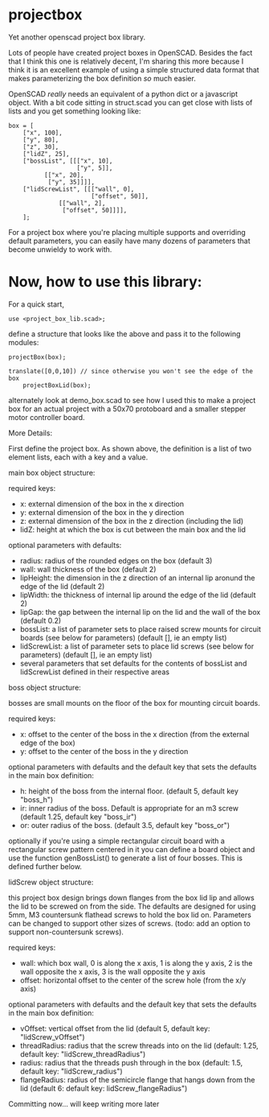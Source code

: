 # projectbox
Yet another openscad project box library.

Lots of people have created project boxes in OpenSCAD.  Besides the fact that I think this one is relatively decent, I'm sharing this more because I think it is an excellent example of using a simple structured data format that makes parameterizing the box definition _so_ much easier.

OpenSCAD _really_ needs an equivalent of a python dict or a javascript object.  With a bit code sitting in struct.scad you can get close with lists of lists and you get something looking like:

```
box = [
    ["x", 100],
    ["y", 80],
    ["z", 30],
    ["lidZ", 25],
    ["bossList", [[["x", 10],
                   ["y", 5]],
		  [["x", 20],
		   ["y", 35]]]],
    ["lidScrewList", [[["wall", 0],
                       ["offset", 50]],
		      [["wall", 2],
		       ["offset", 50]]]],
    ];
```

For a project box where you're placing multiple supports and overriding default parameters, you can easily have many dozens of parameters that become unwieldy to work with.

# Now, how to use this library:
For a quick start, 
```
use <project_box_lib.scad>;
```

define a structure that looks like the above and pass it to the following modules:

```
projectBox(box);

translate([0,0,10]) // since otherwise you won't see the edge of the box
    projectBoxLid(box);
```

alternately look at demo_box.scad to see how I used this to make a project box for an actual project with a 50x70 protoboard and a smaller stepper motor controller board.

More Details:

First define the project box.  As shown above, the definition is a list of two element lists, each with a key and a value.  

main box object structure:

required keys:
* x: external dimension of the box in the x direction
* y: external dimension of the box in the y direction
* z: external dimension of the box in the z direction (including the lid)
* lidZ: height at which the box is cut between the main box and the lid

optional parameters with defaults:
* radius: radius of the rounded edges on the box (default 3)
* wall: wall thickness of the box (default 2)
* lipHeight: the dimension in the z direction of an internal lip aronund the edge of the lid (default 2)
* lipWidth: the thickness of internal lip around the edge of the lid (default 2)
* lipGap: the gap between the internal lip on the lid and the wall of the box (default 0.2)
* bossList: a list of parameter sets to place raised screw mounts for circuit boards (see below for parameters) (default [], ie an empty list)
* lidScrewList: a list of parameter sets to place lid screws (see below for parameters) (default [], ie an empty list)
* several parameters that set defaults for the contents of bossList and lidScrewList defined in their respective areas

boss object structure:

bosses are small mounts on the floor of the box for mounting circuit boards.

required keys:
* x: offset to the center of the boss in the x direction (from the external edge of the box)
* y: offset to the center of the boss in the y direction

optional parameters with defaults and the default key that sets the defaults in the main box definition:
* h: height of the boss from the internal floor.  (default 5, default key "boss_h")
* ir: inner radius of the boss.  Default is appropriate for an m3 screw (default 1.25, default key "boss_ir")
* or: outer radius of the boss.  (default 3.5, default key "boss_or")

optionally if you're using a simple rectangular circuit board with a rectangular screw pattern centered in it you can define a board object and use the function genBossList() to generate a list of four bosses.  This is defined further below.

lidScrew object structure:

this project box design brings down flanges from the box lid lip and allows the lid to be screwed on from the side.  The defaults are designed for using 5mm, M3 countersunk flathead screws to hold the box lid on.  Parameters can be changed to support other sizes of screws.  (todo: add an option to support non-countersunk screws).

required keys:
* wall: which box wall, 0 is along the x axis, 1 is along the y axis, 2 is the wall opposite the x axis, 3 is the wall opposite the y axis
* offset: horizontal offset to the center of the screw hole (from the x/y axis)

optional parameters with defaults and the default key that sets the defaults in the main box definition:
* vOffset: vertical offset from the lid (default 5, default key: "lidScrew_vOffset")
* threadRadius: radius that the screw threads into on the lid (default: 1.25, default key: "lidScrew_threadRadius")
* radius: radius that the threads push through in the box (default: 1.5, default key: "lidScrew_radius")
* flangeRadius: radius of the semicircle flange that hangs down from the lid (default 6: default key: lidScrew_flangeRadius")


Committing now... will keep writing more later
